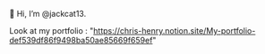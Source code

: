 👋 Hi, I’m @jackcat13.

Look at my portfolio : "https://chris-henry.notion.site/My-portfolio-def539df86f9498ba50ae85669f659ef"

<!---
jackcat13/jackcat13 is a ✨ special ✨ repository because its `README.md` (this file) appears on your GitHub profile.
You can click the Preview link to take a look at your changes.
--->
